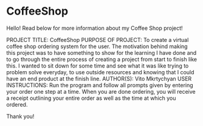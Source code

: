 # CoffeeShop
Hello! Read below for more information about my Coffee Shop project!


PROJECT TITLE: CoffeeShop 
PURPOSE OF PROJECT: To create a virtual coffee shop ordering system for the user. The motivation behind making this project was to have something to show for the learning I have done and to go through the entire process of creating a project from start to finish like this. I wanted to sit down for some time and see what it was like trying to problem solve everyday, to use outside resources and knowing that I could have an end product at the finish line. 
AUTHOR(S): Vito Mkrtychyan
USER INSTRUCTIONS: Run the program and follow all prompts given by entering your order one step at a time. When you are done ordering, you will receive a receipt outlining your entire order as well as the time at which you ordered. 


Thank you!
